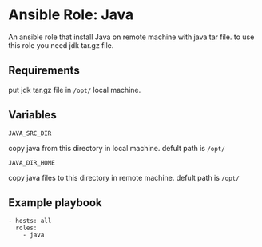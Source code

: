 Ansible Role: Java
=========

An ansible role that install Java on remote machine with java tar file. to use this role you need jdk tar.gz file.

Requirements
------------

put jdk tar.gz file in `/opt/` local machine.


Variables
-----------
```JAVA_SRC_DIR```

copy java from this directory in local machine. defult path is `/opt/`

```JAVA_DIR_HOME```

copy java files to this directory in remote machine. defult path is `/opt/`

Example playbook
-------------
```
- hosts: all
  roles:
    - java
```